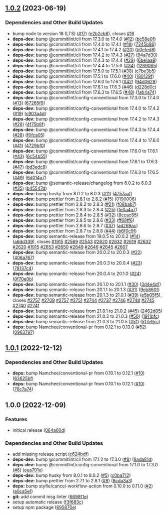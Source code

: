## [1.0.2](https://github.com/Th3S4mur41/demo-auto-security-release/compare/v1.0.1...v1.0.2) (2023-06-19)


### Dependencies and Other Build Updates

* bump node to version 18 (LTS) ([#17](https://github.com/Th3S4mur41/demo-auto-security-release/issues/17)) ([e2b2cb8](https://github.com/Th3S4mur41/demo-auto-security-release/commit/e2b2cb85d762aeecb041a28271c68e4a5ff33368)), closes [#16](https://github.com/Th3S4mur41/demo-auto-security-release/issues/16)
* **deps-dev:** bump @commitlint/cli from 17.3.0 to 17.4.0 ([#12](https://github.com/Th3S4mur41/demo-auto-security-release/issues/12)) ([bc58e0f](https://github.com/Th3S4mur41/demo-auto-security-release/commit/bc58e0f3df16a430c7f786646bd8f5b0eea09756))
* **deps-dev:** bump @commitlint/cli from 17.4.0 to 17.4.1 ([#18](https://github.com/Th3S4mur41/demo-auto-security-release/issues/18)) ([7245b86](https://github.com/Th3S4mur41/demo-auto-security-release/commit/7245b86cbf0fde4c72e006c68217b723db5975d2))
* **deps-dev:** bump @commitlint/cli from 17.4.1 to 17.4.2 ([#20](https://github.com/Th3S4mur41/demo-auto-security-release/issues/20)) ([b0efed8](https://github.com/Th3S4mur41/demo-auto-security-release/commit/b0efed804f9b36c8ac2e359f3dddec9087fb1818))
* **deps-dev:** bump @commitlint/cli from 17.4.2 to 17.4.3 ([#27](https://github.com/Th3S4mur41/demo-auto-security-release/issues/27)) ([94a7d30](https://github.com/Th3S4mur41/demo-auto-security-release/commit/94a7d306adcdb172ef785ce687f04eb22280f190))
* **deps-dev:** bump @commitlint/cli from 17.4.3 to 17.4.4 ([#29](https://github.com/Th3S4mur41/demo-auto-security-release/issues/29)) ([6be1aa9](https://github.com/Th3S4mur41/demo-auto-security-release/commit/6be1aa96394c15eea5b68959b7d6cd2679edaf00))
* **deps-dev:** bump @commitlint/cli from 17.4.4 to 17.5.0 ([#34](https://github.com/Th3S4mur41/demo-auto-security-release/issues/34)) ([1269065](https://github.com/Th3S4mur41/demo-auto-security-release/commit/12690657dbd015331aa305c2d7994a2ffdc946d5))
* **deps-dev:** bump @commitlint/cli from 17.5.0 to 17.5.1 ([#38](https://github.com/Th3S4mur41/demo-auto-security-release/issues/38)) ([c7be3b5](https://github.com/Th3S4mur41/demo-auto-security-release/commit/c7be3b5e2355da8cb1c3adf2b8072242d46914c4))
* **deps-dev:** bump @commitlint/cli from 17.5.1 to 17.6.0 ([#40](https://github.com/Th3S4mur41/demo-auto-security-release/issues/40)) ([180129f](https://github.com/Th3S4mur41/demo-auto-security-release/commit/180129f8c8d70de1ff08dad3918d45956990902a))
* **deps-dev:** bump @commitlint/cli from 17.6.0 to 17.6.1 ([#42](https://github.com/Th3S4mur41/demo-auto-security-release/issues/42)) ([94d0628](https://github.com/Th3S4mur41/demo-auto-security-release/commit/94d0628332d3bc3c666def6d0fdf81d81528952e))
* **deps-dev:** bump @commitlint/cli from 17.6.1 to 17.6.3 ([#46](https://github.com/Th3S4mur41/demo-auto-security-release/issues/46)) ([d228d0c](https://github.com/Th3S4mur41/demo-auto-security-release/commit/d228d0c82c9f8f5e26e4658a3f0f3921c77e53db))
* **deps-dev:** bump @commitlint/cli from 17.6.3 to 17.6.5 ([#48](https://github.com/Th3S4mur41/demo-auto-security-release/issues/48)) ([1ab4a74](https://github.com/Th3S4mur41/demo-auto-security-release/commit/1ab4a74e7fb60be1fbdb4afc31e33224241ca6fc))
* **deps-dev:** bump @commitlint/config-conventional from 17.3.0 to 17.4.0 ([#13](https://github.com/Th3S4mur41/demo-auto-security-release/issues/13)) ([67265f9](https://github.com/Th3S4mur41/demo-auto-security-release/commit/67265f99ddac644bc5786ee4f048feda8fbc5907))
* **deps-dev:** bump @commitlint/config-conventional from 17.4.0 to 17.4.2 ([#19](https://github.com/Th3S4mur41/demo-auto-security-release/issues/19)) ([c903a4d](https://github.com/Th3S4mur41/demo-auto-security-release/commit/c903a4da2bb969a2baad569f91e43d3881da6d4c))
* **deps-dev:** bump @commitlint/config-conventional from 17.4.2 to 17.4.3 ([#26](https://github.com/Th3S4mur41/demo-auto-security-release/issues/26)) ([4f75b8f](https://github.com/Th3S4mur41/demo-auto-security-release/commit/4f75b8f9ae62e4fa50950063ba61f72b818cf5cb))
* **deps-dev:** bump @commitlint/config-conventional from 17.4.3 to 17.4.4 ([#28](https://github.com/Th3S4mur41/demo-auto-security-release/issues/28)) ([f0fca05](https://github.com/Th3S4mur41/demo-auto-security-release/commit/f0fca054f4bab7c1e93af5602e129c70dc1831e3))
* **deps-dev:** bump @commitlint/config-conventional from 17.4.4 to 17.6.0 ([#41](https://github.com/Th3S4mur41/demo-auto-security-release/issues/41)) ([4729bf0](https://github.com/Th3S4mur41/demo-auto-security-release/commit/4729bf02df24c9e841479b623edb0ad6050df127))
* **deps-dev:** bump @commitlint/config-conventional from 17.6.0 to 17.6.1 ([#43](https://github.com/Th3S4mur41/demo-auto-security-release/issues/43)) ([6c54b55](https://github.com/Th3S4mur41/demo-auto-security-release/commit/6c54b554fdde0f980060e9547398ffdd6e7f3a08))
* **deps-dev:** bump @commitlint/config-conventional from 17.6.1 to 17.6.3 ([#47](https://github.com/Th3S4mur41/demo-auto-security-release/issues/47)) ([bd3edc9](https://github.com/Th3S4mur41/demo-auto-security-release/commit/bd3edc9591030685000d2657408fa90f6b022cad))
* **deps-dev:** bump @commitlint/config-conventional from 17.6.3 to 17.6.5 ([#49](https://github.com/Th3S4mur41/demo-auto-security-release/issues/49)) ([6d014a7](https://github.com/Th3S4mur41/demo-auto-security-release/commit/6d014a7fa54ab0183c5934e1d3eaa8a248c33973))
* **deps-dev:** bump @semantic-release/changelog from 6.0.2 to 6.0.3 ([#35](https://github.com/Th3S4mur41/demo-auto-security-release/issues/35)) ([b45547d](https://github.com/Th3S4mur41/demo-auto-security-release/commit/b45547de2866ee374af23836bc06e414b8cb42d3))
* **deps-dev:** bump husky from 8.0.2 to 8.0.3 ([#11](https://github.com/Th3S4mur41/demo-auto-security-release/issues/11)) ([4757aaf](https://github.com/Th3S4mur41/demo-auto-security-release/commit/4757aaff1431b86fc21bf457e9ccb2eb73564c89))
* **deps-dev:** bump prettier from 2.8.1 to 2.8.2 ([#15](https://github.com/Th3S4mur41/demo-auto-security-release/issues/15)) ([0190006](https://github.com/Th3S4mur41/demo-auto-security-release/commit/0190006978bd90b7b96752f247d6e53a78d0e57d))
* **deps-dev:** bump prettier from 2.8.2 to 2.8.3 ([#21](https://github.com/Th3S4mur41/demo-auto-security-release/issues/21)) ([f08bab7](https://github.com/Th3S4mur41/demo-auto-security-release/commit/f08bab73babf744c1560643edf3717289155f46c))
* **deps-dev:** bump prettier from 2.8.3 to 2.8.4 ([#25](https://github.com/Th3S4mur41/demo-auto-security-release/issues/25)) ([fe0a4a7](https://github.com/Th3S4mur41/demo-auto-security-release/commit/fe0a4a737b0e3d80de147496994fb5f0232cbdd5))
* **deps-dev:** bump prettier from 2.8.4 to 2.8.5 ([#32](https://github.com/Th3S4mur41/demo-auto-security-release/issues/32)) ([8ccac85](https://github.com/Th3S4mur41/demo-auto-security-release/commit/8ccac850a2bf767180b3992c6bb37cbaa1b7093e))
* **deps-dev:** bump prettier from 2.8.5 to 2.8.6 ([#33](https://github.com/Th3S4mur41/demo-auto-security-release/issues/33)) ([ff68ff6](https://github.com/Th3S4mur41/demo-auto-security-release/commit/ff68ff673d399a00f1ffea1a07993e177d97ca4c))
* **deps-dev:** bump prettier from 2.8.6 to 2.8.7 ([#37](https://github.com/Th3S4mur41/demo-auto-security-release/issues/37)) ([ad269ac](https://github.com/Th3S4mur41/demo-auto-security-release/commit/ad269ac7c5c8f22f52e18497975fadc30b3ed19b))
* **deps-dev:** bump prettier from 2.8.7 to 2.8.8 ([#44](https://github.com/Th3S4mur41/demo-auto-security-release/issues/44)) ([b6f0c9f](https://github.com/Th3S4mur41/demo-auto-security-release/commit/b6f0c9fa713e370d4e27dd4c43e8e34702fc49fa))
* **deps-dev:** bump semantic-release from 19.0.5 to 20.0.2 ([#14](https://github.com/Th3S4mur41/demo-auto-security-release/issues/14)) ([a6dd339](https://github.com/Th3S4mur41/demo-auto-security-release/commit/a6dd33961227911c97d4c9cb7d35c498983bdfb2)), closes [#1915](https://github.com/Th3S4mur41/demo-auto-security-release/issues/1915) [#2569](https://github.com/Th3S4mur41/demo-auto-security-release/issues/2569) [#2543](https://github.com/Th3S4mur41/demo-auto-security-release/issues/2543) [#2620](https://github.com/Th3S4mur41/demo-auto-security-release/issues/2620) [#2632](https://github.com/Th3S4mur41/demo-auto-security-release/issues/2632) [#2619](https://github.com/Th3S4mur41/demo-auto-security-release/issues/2619) [#2632](https://github.com/Th3S4mur41/demo-auto-security-release/issues/2632) [#2620](https://github.com/Th3S4mur41/demo-auto-security-release/issues/2620) [#1915](https://github.com/Th3S4mur41/demo-auto-security-release/issues/1915) [#2653](https://github.com/Th3S4mur41/demo-auto-security-release/issues/2653) [#2650](https://github.com/Th3S4mur41/demo-auto-security-release/issues/2650) [#2649](https://github.com/Th3S4mur41/demo-auto-security-release/issues/2649) [#2646](https://github.com/Th3S4mur41/demo-auto-security-release/issues/2646) [#2645](https://github.com/Th3S4mur41/demo-auto-security-release/issues/2645) [#2607](https://github.com/Th3S4mur41/demo-auto-security-release/issues/2607)
* **deps-dev:** bump semantic-release from 20.0.2 to 20.0.3 ([#22](https://github.com/Th3S4mur41/demo-auto-security-release/issues/22)) ([406a767](https://github.com/Th3S4mur41/demo-auto-security-release/commit/406a767d159990161d051de50e7c4a0430f7e9aa))
* **deps-dev:** bump semantic-release from 20.0.3 to 20.0.4 ([#23](https://github.com/Th3S4mur41/demo-auto-security-release/issues/23)) ([78137c4](https://github.com/Th3S4mur41/demo-auto-security-release/commit/78137c4a86ba5c91f217f4c8a84757ba089c4f8c))
* **deps-dev:** bump semantic-release from 20.0.4 to 20.1.0 ([#24](https://github.com/Th3S4mur41/demo-auto-security-release/issues/24)) ([0f70e0b](https://github.com/Th3S4mur41/demo-auto-security-release/commit/0f70e0b7c2ce64c1161cd3dd4dfc4dadbbf6e23c))
* **deps-dev:** bump semantic-release from 20.1.0 to 20.1.1 ([#30](https://github.com/Th3S4mur41/demo-auto-security-release/issues/30)) ([3d4e4d1](https://github.com/Th3S4mur41/demo-auto-security-release/commit/3d4e4d1e44ffe2b0fdf90f7885c1e412296dd6ea))
* **deps-dev:** bump semantic-release from 20.1.1 to 20.1.3 ([#31](https://github.com/Th3S4mur41/demo-auto-security-release/issues/31)) ([9eb860f](https://github.com/Th3S4mur41/demo-auto-security-release/commit/9eb860f7385721c7d20d4e596c12d6bc3c9e2a28))
* **deps-dev:** bump semantic-release from 20.1.3 to 21.0.1 ([#39](https://github.com/Th3S4mur41/demo-auto-security-release/issues/39)) ([e5b05f5](https://github.com/Th3S4mur41/demo-auto-security-release/commit/e5b05f514556956ec774b056a82e931054ccb225)), closes [#2757](https://github.com/Th3S4mur41/demo-auto-security-release/issues/2757) [#2709](https://github.com/Th3S4mur41/demo-auto-security-release/issues/2709) [#2757](https://github.com/Th3S4mur41/demo-auto-security-release/issues/2757) [#2751](https://github.com/Th3S4mur41/demo-auto-security-release/issues/2751) [#2744](https://github.com/Th3S4mur41/demo-auto-security-release/issues/2744) [#2737](https://github.com/Th3S4mur41/demo-auto-security-release/issues/2737) [#2746](https://github.com/Th3S4mur41/demo-auto-security-release/issues/2746) [#2748](https://github.com/Th3S4mur41/demo-auto-security-release/issues/2748) [#2745](https://github.com/Th3S4mur41/demo-auto-security-release/issues/2745) [#2740](https://github.com/Th3S4mur41/demo-auto-security-release/issues/2740) [#2741](https://github.com/Th3S4mur41/demo-auto-security-release/issues/2741)
* **deps-dev:** bump semantic-release from 21.0.1 to 21.0.2 ([#45](https://github.com/Th3S4mur41/demo-auto-security-release/issues/45)) ([2462d05](https://github.com/Th3S4mur41/demo-auto-security-release/commit/2462d05faa14bac7bc9ba07c7d8270f73ade25a4))
* **deps-dev:** bump semantic-release from 21.0.2 to 21.0.3 ([#50](https://github.com/Th3S4mur41/demo-auto-security-release/issues/50)) ([1911bfc](https://github.com/Th3S4mur41/demo-auto-security-release/commit/1911bfcc4621d71fababb72c40bd89a8f77196b2))
* **deps-dev:** bump semantic-release from 21.0.3 to 21.0.5 ([#51](https://github.com/Th3S4mur41/demo-auto-security-release/issues/51)) ([517e9cc](https://github.com/Th3S4mur41/demo-auto-security-release/commit/517e9cccdc528afe9cb16b3e51c5abbf30270be0))
* **deps:** bump Namchee/conventional-pr from 0.12.1 to 0.13.0 ([#52](https://github.com/Th3S4mur41/demo-auto-security-release/issues/52)) ([0963797](https://github.com/Th3S4mur41/demo-auto-security-release/commit/09637973734b89d73c29b45a9731bcffed60121a))

## [1.0.1](https://github.com/Th3S4mur41/demo-auto-security-release/compare/v1.0.0...v1.0.1) (2022-12-12)


### Dependencies and Other Build Updates

* **deps:** bump Namchee/conventional-pr from 0.10.1 to 0.12.1 ([#10](https://github.com/Th3S4mur41/demo-auto-security-release/issues/10)) ([63625bf](https://github.com/Th3S4mur41/demo-auto-security-release/commit/63625bf149825abf7a0dbf7e044083037b4c9ca3))
* **deps:** bump Namchee/conventional-pr from 0.10.1 to 0.12.1 ([#10](https://github.com/Th3S4mur41/demo-auto-security-release/issues/10)) ([76c7a74](https://github.com/Th3S4mur41/demo-auto-security-release/commit/76c7a743243bb8a7be898dcf20fb5b5e0fcc149a))

## 1.0.0 (2022-12-09)


### Features

* initical release ([064a60d](https://github.com/Th3S4mur41/demo-auto-security-release/commit/064a60d81356a082e7d98a87d1afc73ed0341e16))


### Dependencies and Other Build Updates

* add missing release script ([c624bdf](https://github.com/Th3S4mur41/demo-auto-security-release/commit/c624bdfc45a774c7c20f25098e619001fea40425))
* **deps-dev:** bump @commitlint/cli from 17.1.2 to 17.3.0 ([#8](https://github.com/Th3S4mur41/demo-auto-security-release/issues/8)) ([8ada81d](https://github.com/Th3S4mur41/demo-auto-security-release/commit/8ada81d27c4897bfaaa96c5b8048c3744581c581))
* **deps-dev:** bump @commitlint/config-conventional from 17.1.0 to 17.3.0 ([#6](https://github.com/Th3S4mur41/demo-auto-security-release/issues/6)) ([eea701e](https://github.com/Th3S4mur41/demo-auto-security-release/commit/eea701ea1cf4b39412bceb121d9880c08d20040c))
* **deps-dev:** bump husky from 8.0.1 to 8.0.2 ([#5](https://github.com/Th3S4mur41/demo-auto-security-release/issues/5)) ([c0ba712](https://github.com/Th3S4mur41/demo-auto-security-release/commit/c0ba71295bd3cf716a24605b0aa0093e46ae70ae))
* **deps-dev:** bump prettier from 2.7.1 to 2.8.1 ([#9](https://github.com/Th3S4mur41/demo-auto-security-release/issues/9)) ([8cda3a3](https://github.com/Th3S4mur41/demo-auto-security-release/commit/8cda3a3315a59bc0fc1c6cb1892efec0e0c1a449))
* **deps:** bump styfle/cancel-workflow-action from 0.10.0 to 0.11.0 ([#2](https://github.com/Th3S4mur41/demo-auto-security-release/issues/2)) ([a0ca5e1](https://github.com/Th3S4mur41/demo-auto-security-release/commit/a0ca5e1c49594b45b4aab3e29666811731969c7f))
* **git:** add commit msg linter ([669911e](https://github.com/Th3S4mur41/demo-auto-security-release/commit/669911ef54fda81fee88dc4301c084c7b8572134))
* setup automatic release ([f3f683c](https://github.com/Th3S4mur41/demo-auto-security-release/commit/f3f683c23e34191a2a4a14ab76b6eed03571bba1))
* setup npm package ([695870e](https://github.com/Th3S4mur41/demo-auto-security-release/commit/695870e88d0d7a72a12ef75f3c90fee335e0c1cb))
